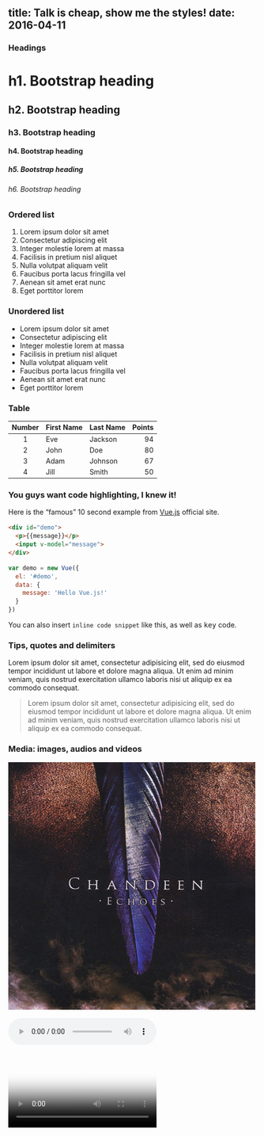 title: Talk is cheap, show me the styles!
date: 2016-04-11
---
### Headings

# h1. Bootstrap heading
## h2. Bootstrap heading
### h3. Bootstrap heading
#### h4. Bootstrap heading
##### h5. Bootstrap heading
###### h6. Bootstrap heading

<!-- more -->

### Ordered list

1. Lorem ipsum dolor sit amet
1. Consectetur adipiscing elit
1. Integer molestie lorem at massa
1. Facilisis in pretium nisl aliquet
1. Nulla volutpat aliquam velit
1. Faucibus porta lacus fringilla vel
1. Aenean sit amet erat nunc
1. Eget porttitor lorem

### Unordered list

+ Lorem ipsum dolor sit amet
+ Consectetur adipiscing elit
+ Integer molestie lorem at massa
+ Facilisis in pretium nisl aliquet
+ Nulla volutpat aliquam velit
+ Faucibus porta lacus fringilla vel
+ Aenean sit amet erat nunc
+ Eget porttitor lorem

### Table

| Number | First Name | Last Name | Points |
| :----: | ---------- | --------- | -----: |
| 1      | Eve        | Jackson   | 94     |
| 2      | John       | Doe       | 80     |
| 3      | Adam       | Johnson   | 67     |
| 4      | Jill       | Smith     | 50     |

### You guys want code highlighting, I knew it!

Here is the <q>famous</q> <span class="light">10 second</span> example from [Vue.js](http://vuejs.org/) official site.

```html
<div id="demo">
  <p>{{message}}</p>
  <input v-model="message">
</div>
```

```js
var demo = new Vue({
  el: '#demo',
  data: {
    message: 'Hello Vue.js!'
  }
})
```

You can also insert `inline code snippet` like this, as well as <kbd>key</kbd> code.

### Tips, quotes and delimiters

<p class="tip">Lorem ipsum dolor sit amet, consectetur adipisicing elit, sed do eiusmod tempor incididunt ut labore et dolore magna aliqua. Ut enim ad minim veniam, quis nostrud exercitation ullamco laboris nisi ut aliquip ex ea commodo consequat.</p>

> Lorem ipsum dolor sit amet, consectetur adipisicing elit, sed do eiusmod tempor incididunt ut labore et dolore magna aliqua. Ut enim ad minim veniam, quis nostrud exercitation ullamco laboris nisi ut aliquip ex ea commodo consequat.

<p class="eof"><i class="cross"></i></p>
<p class="eof"><i class="heart"></i></p>
<p class="eof"><i class="music"></i></p>

### Media: images, audios and videos

![Chandeen Echoes](./userdata/images/chandeen-echoes.jpg)

<p><audio src="./userdata/media/vali-naar-vinden-graater.mp3" preload="metadata" controls></audio></p>

<p>
  <video poster="./userdata/media/big-buck-bunny.jpg" preload="metadata" controls>
    <source src="./userdata/media/big-buck-bunny.mp4" type="video/mp4">
    <source src="./userdata/media/big-buck-bunny.webm" type="video/webm">
  </video>
</p>